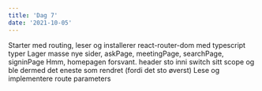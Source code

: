```yaml
---
title: 'Dag 7'
date: '2021-10-05'
---
```


Starter med routing, leser og installerer react-router-dom med typescript typer
Lager masse nye sider, askPage, meetingPage, searchPage, signinPage
Hmm, homepagen forsvant. header sto inni switch sitt scope og ble dermed det eneste som rendret (fordi det sto øverst)
Lese og implementere route parameters
